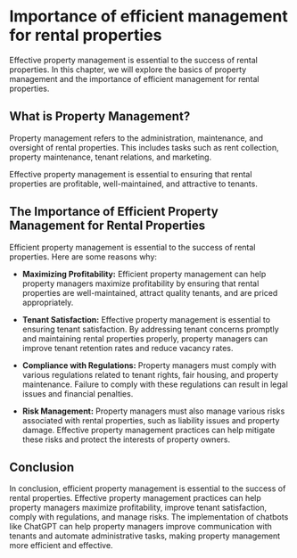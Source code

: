 Importance of efficient management for rental properties
==================================================================================================

Effective property management is essential to the success of rental properties. In this chapter, we will explore the basics of property management and the importance of efficient management for rental properties.

What is Property Management?
----------------------------

Property management refers to the administration, maintenance, and oversight of rental properties. This includes tasks such as rent collection, property maintenance, tenant relations, and marketing.

Effective property management is essential to ensuring that rental properties are profitable, well-maintained, and attractive to tenants.

The Importance of Efficient Property Management for Rental Properties
---------------------------------------------------------------------

Efficient property management is essential to the success of rental properties. Here are some reasons why:

* **Maximizing Profitability:** Efficient property management can help property managers maximize profitability by ensuring that rental properties are well-maintained, attract quality tenants, and are priced appropriately.

* **Tenant Satisfaction:** Effective property management is essential to ensuring tenant satisfaction. By addressing tenant concerns promptly and maintaining rental properties properly, property managers can improve tenant retention rates and reduce vacancy rates.

* **Compliance with Regulations:** Property managers must comply with various regulations related to tenant rights, fair housing, and property maintenance. Failure to comply with these regulations can result in legal issues and financial penalties.

* **Risk Management:** Property managers must also manage various risks associated with rental properties, such as liability issues and property damage. Effective property management practices can help mitigate these risks and protect the interests of property owners.

Conclusion
----------

In conclusion, efficient property management is essential to the success of rental properties. Effective property management practices can help property managers maximize profitability, improve tenant satisfaction, comply with regulations, and manage risks. The implementation of chatbots like ChatGPT can help property managers improve communication with tenants and automate administrative tasks, making property management more efficient and effective.
